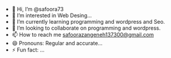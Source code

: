 - 👋 Hi, I’m @safoora73 
- 👀 I’m interested in Web Desing...
- 🌱 I’m currently learning programming and wordpress and Seo.
- 💞️ I’m looking to collaborate on programming and wordpress.
- 📫 How to reach me safoorazangeneh137300@gmail.com
- 😄 Pronouns: Regular and accurate...
- ⚡ Fun fact: ...

<!---
safoora73/safoora73 is a ✨ special ✨ repository because its `README.md` (this file) appears on your GitHub profile.
You can click the Preview link to take a look at your changes.
--->
